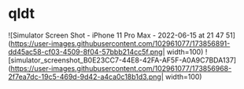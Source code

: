 # qldt


![Simulator Screen Shot - iPhone 11 Pro Max - 2022-06-15 at 21 47 51](https://user-images.githubusercontent.com/102961077/173856891-dd45ac58-cf03-4509-8f04-57bbb214cc5f.png| width=100)
![simulator_screenshot_B0E23CC7-44E8-42FA-AF5F-A0A9C7BDA137](https://user-images.githubusercontent.com/102961077/173856968-2f7ea7dc-19c5-469d-9d42-a4ca0c18b1d3.png| width=100)

